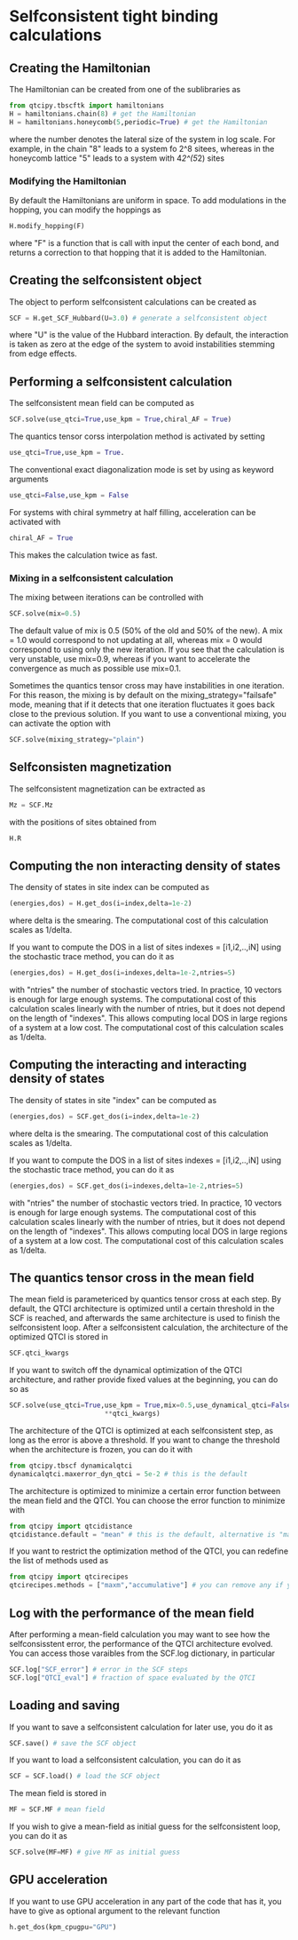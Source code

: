 
# Selfconsistent tight binding calculations

## Creating the Hamiltonian

The Hamiltonian can be created from one of the sublibraries as

```python
from qtcipy.tbscftk import hamiltonians
H = hamiltonians.chain(8) # get the Hamiltonian
H = hamiltonians.honeycomb(5,periodic=True) # get the Hamiltonian
```

where the number denotes the lateral size of the system in log scale.
For example, in the chain "8" leads to a system fo 2^8 sitees, whereas
in the honeycomb lattice "5" leads to a system with 4*2^(5*2) sites

### Modifying the Hamiltonian
By default the Hamiltonians are uniform in space. To add modulations in the
hopping, you can modify the hoppings as

```python
H.modify_hopping(F)
```

where "F" is a function that is call with input the center of each bond, and returns
a correction to that hopping that it is added to the Hamiltonian.

## Creating the selfconsistent object

The object to perform selfconsistent calculations can be created as

```python
SCF = H.get_SCF_Hubbard(U=3.0) # generate a selfconsistent object
```


where "U" is the value of the Hubbard interaction. By default, the interaction
is taken as zero at the edge of the system to avoid instabilities stemming from edge effects.


## Performing a selfconsistent calculation

The selfconsistent mean field can be computed as 

```python
SCF.solve(use_qtci=True,use_kpm = True,chiral_AF = True)
```

The quantics tensor corss interpolation method is activated by setting
```python
use_qtci=True,use_kpm = True.
```

The conventional exact diagonalization mode is set by using as keyword arguments

```python
use_qtci=False,use_kpm = False
```

For systems with chiral symmetry at half filling, acceleration can be activated with

```python
chiral_AF = True
```

This makes the calculation twice as fast.

### Mixing in a selfconsistent calculation

The mixing between iterations can be controlled with

```python
SCF.solve(mix=0.5)
```

The default value of mix is 0.5 (50% of the old and 50% of the new). A mix = 1.0 would correspond to not updating at all, whereas mix = 0 would correspond to using only the new iteration. If you see that the calculation is very unstable, use mix=0.9, whereas if you want to accelerate the convergence as much as possible use mix=0.1.


Sometimes the quantics tensor cross may have instabilities in one
iteration. For this reason, the mixing is by default on the
mixing_strategy="failsafe" mode, meaning that if it detects that one iteration fluctuates
it goes back close to the previous solution. If you want to use
a conventional mixing, you can activate the option with

```python
SCF.solve(mixing_strategy="plain")
```

## Selfconsisten magnetization

The selfconsistent magnetization can be extracted as 
```python
Mz = SCF.Mz
```

with the positions of sites obtained from
```python
H.R
```


## Computing the non interacting density of states

The density of states in site index can be computed as
```python
(energies,dos) = H.get_dos(i=index,delta=1e-2)
```

where delta is the smearing. The computational cost of this calculation scales as 1/delta.

If you want to compute the DOS in a list of sites indexes = [i1,i2,..,iN]
using the stochastic trace method, you can do it as
```python
(energies,dos) = H.get_dos(i=indexes,delta=1e-2,ntries=5)
```

with "ntries" the number of stochastic vectors tried. In practice,
10 vectors is enough for large enough systems. The computational cost
of this calculation scales linearly with the number of ntries,
but it does not depend on the length of "indexes". This allows
computing local DOS in large regions of a system at a low cost.
The computational cost of this calculation scales as 1/delta.

## Computing the interacting and interacting density of states

The density of states in site "index" can be computed as
```python
(energies,dos) = SCF.get_dos(i=index,delta=1e-2)
```

where delta is the smearing. The computational cost of this calculation scales as 1/delta.

If you want to compute the DOS in a list of sites indexes = [i1,i2,..,iN]
using the stochastic trace method, you can do it as
```python
(energies,dos) = SCF.get_dos(i=indexes,delta=1e-2,ntries=5)
```

with "ntries" the number of stochastic vectors tried. In practice,
10 vectors is enough for large enough systems. The computational cost
of this calculation scales linearly with the number of ntries,
but it does not depend on the length of "indexes". This allows
computing local DOS in large regions of a system at a low cost.
The computational cost of this calculation scales as 1/delta.


## The quantics tensor cross in the mean field

The mean field is parametericed by quantics tensor cross at each step.
By default, the QTCI architecture
is optimized until a certain threshold in the SCF is reached,
and afterwards the same architecture is used to finish the 
selfconsistent loop. After a selfconsistent calculation, the architecture
of the optimized QTCI is stored in 

```python
SCF.qtci_kwargs
```

If you want to switch off the dynamical optimization of the QTCI architecture,
and rather provide fixed values at the beginning, you can do so as

```python
SCF.solve(use_qtci=True,use_kpm = True,mix=0.5,use_dynamical_qtci=False,
                        **qtci_kwargs)
```


The architecture of the QTCI is optimized at each selfconsistent step,
as long as the error is above a threshold. If you want to change the threshold
when the architecture is frozen, you can do it with

```python
from qtcipy.tbscf dynamicalqtci 
dynamicalqtci.maxerror_dyn_qtci = 5e-2 # this is the default
```

The architecture is optimized to minimize a certain error function between the mean field and the QTCI. You can choose
the error function to minimize with

```python
from qtcipy import qtcidistance
qtcidistance.default = "mean" # this is the default, alternative is "max" 
```


If you want to restrict the optimization method of the QTCI, you can redefine the list of methods used as

```python
from qtcipy import qtcirecipes
qtcirecipes.methods = ["maxm","accumulative"] # you can remove any if you wish
```


## Log with the performance of the mean field
After performing a mean-field calculation you may want to see how the
selfconsisstent error, the performance of the QTCI architecture evolved.
You can access those varaibles from the SCF.log dictionary, in particular

```python
SCF.log["SCF_error"] # error in the SCF steps
SCF.log["QTCI_eval"] # fraction of space evaluated by the QTCI
```

## Loading and saving

If you want to save a selfconsistent calculation for later use, you do it as

```python
SCF.save() # save the SCF object
```

If you want to load a selfconsistent calculation, you can do it as

```python
SCF = SCF.load() # load the SCF object
```

The mean field is stored in 

```python
MF = SCF.MF # mean field
```

If you wish to give a mean-field as initial guess for the selfconsistent loop, you can do it as

```python
SCF.solve(MF=MF) # give MF as initial guess
```

## GPU acceleration

If you want to use GPU acceleration in any part of the code that has it,
you have to give as optional argument to the relevant function

```python
h.get_dos(kpm_cpugpu="GPU")
```

